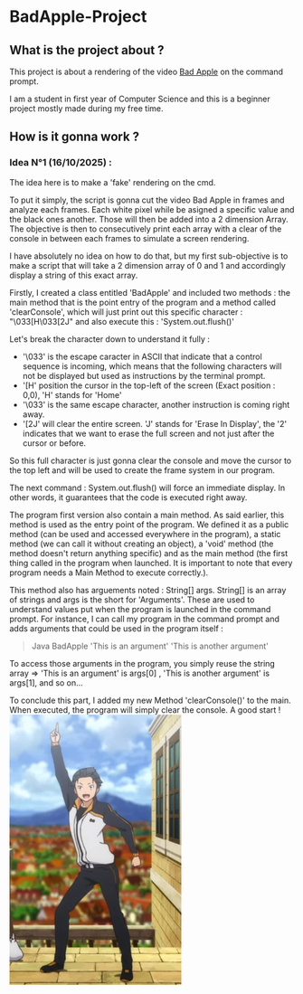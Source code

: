 # BadApple-Project

## What is the project about ? 

This project is about a rendering of the video [Bad Apple](https://www.youtube.com/watch?v=FtutLA63Cp8&list=RDFtutLA63Cp8&start_radio=1) on the command prompt.

I am a student in first year of Computer Science and this is a beginner project mostly made during my free time.

## How is it gonna work ?

### Idea N°1 (16/10/2025) :

The idea here is to make a 'fake' rendering on the cmd.

To put it simply, the script is gonna cut the video Bad Apple in frames and analyze each frames.
Each white pixel while be asigned a specific value and the black ones another. Those will then be added into a 2 dimension Array.
The objective is then to consecutively print each array with a clear of the console in between each frames to simulate a screen rendering.

I have absolutely no idea on how to do that, but my first sub-objective is to make a script that will take a 2 dimension array of 0 and 1 and accordingly display a string of this exact array. 

Firstly, I created a class entitled 'BadApple' and included two methods : the main method that is the point entry of the program and a method called 'clearConsole', which will just print out this specific character : "\033[H\033[2J" and also execute this : 'System.out.flush()'

Let's break the character down to understand it fully :

- '\033' is the escape caracter in ASCII that indicate that a control sequence is incoming, which means that the following characters will not be displayed but used as instructions by the terminal prompt.
- '[H' position the cursor in the top-left of the screen (Exact position : 0,0), 'H' stands for 'Home'
- '\033' is the same escape character, another instruction is coming right away.
- '[2J' will clear the entire screen. 'J' stands for 'Erase In Display', the '2' indicates that we want to erase the full screen and not just after the cursor or before.

So this full character is just gonna clear the console and move the cursor to the top left and will be used to create the frame system in our program.

The next command : System.out.flush() will force an immediate display. In other words, it guarantees that the code is executed right away. 

The program first version also contain a main method. As said earlier, this method is used as the entry point of the program. We defined it as a public method (can be used and accessed everywhere in the program), a static method (we can call it without creating an object), a 'void' method (the method doesn't return anything specific) and as the main method (the first thing called in the program when launched. It is important to note that every program needs a Main Method to execute correctly.).

This method also has arguements noted : String[] args.
String[] is an array of strings and args is the short for 'Arguments'. These are used to understand values put when the program is launched in the command prompt.
For instance, I can call my program in the command prompt and adds arguments that could be used in the program itself : 

> Java BadApple 'This is an argument' 'This is another argument'

To access those arguments in the program, you simply reuse the string array => 'This is an argument' is args[0] , 'This is another argument' is args[1], and so on...

To conclude this part, I added my new Method 'clearConsole()' to the main. When executed, the program will simply clear the console. A good start !
![Victory!](/Images/Victory.png)
